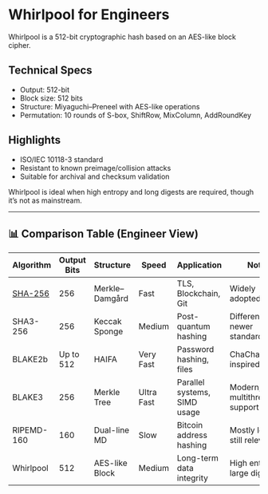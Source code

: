 # Whirlpool for Engineers

Whirlpool is a 512-bit cryptographic hash based on an AES-like block cipher.

## Technical Specs

- Output: 512-bit
- Block size: 512 bits
- Structure: Miyaguchi–Preneel with AES-like operations
- Permutation: 10 rounds of S-box, ShiftRow, MixColumn, AddRoundKey

## Highlights

- ISO/IEC 10118-3 standard
- Resistant to known preimage/collision attacks
- Suitable for archival and checksum validation

Whirlpool is ideal when high entropy and long digests are required, though it’s not as mainstream.

---

## 📊 Comparison Table (Engineer View)

| Algorithm   | Output Bits | Structure        | Speed     | Application                     | Notes                          |
|-------------|-------------|------------------|-----------|----------------------------------|--------------------------------|
| [SHA-256](/algo/sha256)     | 256         | Merkle–Damgård   | Fast      | TLS, Blockchain, Git             | Widely adopted, solid          |
| SHA3-256    | 256         | Keccak Sponge    | Medium    | Post-quantum hashing             | Different math, newer standard |
| BLAKE2b     | Up to 512   | HAIFA            | Very Fast | Password hashing, files          | ChaCha/Salsa-inspired          |
| BLAKE3      | 256         | Merkle Tree      | Ultra Fast| Parallel systems, SIMD usage     | Modern, multithreaded support  |
| RIPEMD-160  | 160         | Dual-line MD     | Slow      | Bitcoin address hashing          | Mostly legacy, still relevant  |
| Whirlpool   | 512         | AES-like Block   | Medium    | Long-term data integrity         | High entropy, large digest     |
